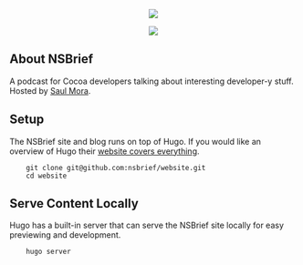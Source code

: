 <p align="center"><a href="http://nsbrief.com" target="_blank"><img src="http://nsbrief.com/images/logo-nsbrief.png"></a></p>
<p align="center"><a href="http://nsbrief.com" target="_blank"><img src="http://nsbrief.com/images/logo-nsbrief.svg"></a></p>

## About NSBrief
A podcast for Cocoa developers talking about interesting developer-y stuff. Hosted by <a href="https://twitter.com/casademora" target="_blank">Saul Mora</a>.

## Setup
The NSBrief site and blog runs on top of Hugo. If you would like an overview of Hugo their [website covers everything](https://gohugo.io).

```
    git clone git@github.com:nsbrief/website.git
    cd website
```

## Serve Content Locally
Hugo has a built-in server that can serve the NSBrief site locally for easy previewing and development.

```
    hugo server
```
